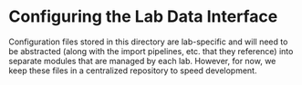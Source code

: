 # Configuring the Lab Data Interface

Configuration files stored in this directory are lab-specific and will need to
be abstracted (along with the import pipelines, etc. that they reference) into
separate modules that are managed by each lab. However, for now, we keep these
files in a centralized repository to speed development.
